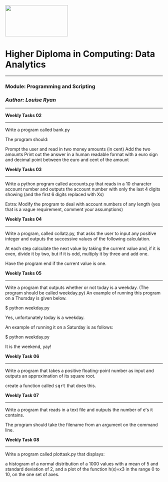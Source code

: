 
<img src="https://mjconroy.com/wp-content/uploads/2023/04/ATU-Logo.png" width="200" height="100">



# **Higher Diploma in Computing: Data Analytics**
***

### **Module: Programming and Scripting**
### *Author: Louise Ryan*
***


**Weekly Tasks 02**
***
Write a program called bank.py 

The program should:

Prompt the user and read in two money amounts (in cent)
Add the two amounts
Print out the answer in a human readable format with a euro sign and decimal point between the euro and cent of the amount 

**Weekly Tasks 03**
***
Write a python program called accounts.py that reads in a 10 character account number and outputs the account number with only the last 4 digits showing (and the first 6 digits replaced with Xs)

Extra:
Modify the program to deal with account numbers of any length (yes that is a vague requirement, comment your assumptions)

**Weekly Tasks 04**
***
Write a program, called collatz.py, that asks the user to input any positive integer and outputs the successive values of the following calculation.

At each step calculate the next value by taking the current value and, if it is even, divide it by two, but if it is odd, multiply it by three and add one.

Have the program end if the current value is one.


**Weekly Tasks 05**
***
Write a program that outputs whether or not today is a weekday. (The program should be called weekday.py)
An example of running this program on a Thursday is given below.

$ python weekday.py

Yes, unfortunately today is a weekday.


An example of running it on a Saturday is as follows:

$ python weekday.py

It is the weekend, yay!

**Weekly Task 06**
***

Write a program that takes a positive floating-point number as input and outputs an approximation of its square root.

create a function called <tt>sqrt</tt> that does this.


**Weekly Task 07**
***
Write a program that reads in a text file and outputs the number of e's it contains. 

The program should take the filename from an argument on the command line. 

**Weekly Task 08**
***

Write a program called plottask.py that displays:

a histogram of a normal distribution of a 1000 values with a mean of 5 and standard deviation of 2, 
and a plot of the function  h(x)=x3 in the range 0 to 10, 
on the one set of axes.
